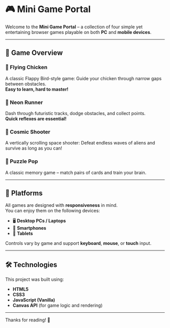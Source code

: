 # 🎮 Mini Game Portal

Welcome to the **Mini Game Portal** – a collection of four simple yet entertaining browser games playable on both **PC** and **mobile devices**.

---

## 🚀 Game Overview

### 🐔 Flying Chicken  
A classic Flappy Bird-style game: Guide your chicken through narrow gaps between obstacles.  
**Easy to learn, hard to master!**

### 🌌 Neon Runner  
Dash through futuristic tracks, dodge obstacles, and collect points.  
**Quick reflexes are essential!**

### 👾 Cosmic Shooter  
A vertically scrolling space shooter: Defeat endless waves of aliens and survive as long as you can!

### 🧠 Puzzle Pop  
A classic memory game – match pairs of cards and train your brain.

---

## 📱 Platforms

All games are designed with **responsiveness** in mind.  
You can enjoy them on the following devices:

- 🖥️ **Desktop PCs / Laptops**
- 📱 **Smartphones**
- 📲 **Tablets**

Controls vary by game and support **keyboard**, **mouse**, or **touch** input.

---

## 🛠️ Technologies

This project was built using:

- **HTML5**  
- **CSS3**  
- **JavaScript (Vanilla)**  
- **Canvas API** (for game logic and rendering)

---

Thanks for reading! 🎉
